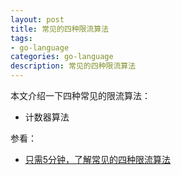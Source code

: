 ```yaml
---
layout: post
title: 常见的四种限流算法
tags:
- go-language
categories: go-language
description: 常见的四种限流算法
---
```



本文介绍一下四种常见的限流算法：

- 计数器算法


参看：

- [只需5分钟，了解常见的四种限流算法](https://baijiahao.baidu.com/s?id=1774745070951278024)



<!-- more -->





<br />
<br />
<br />

